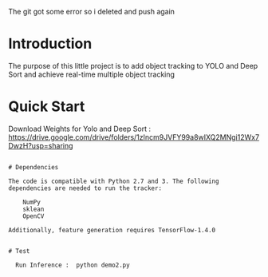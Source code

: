 The git got some error so i deleted and push again

# Introduction

The purpose of this little project is to add object tracking to YOLO and Deep Sort and achieve real-time multiple object tracking


  
# Quick Start

Download Weights for Yolo and Deep Sort : https://drive.google.com/drive/folders/1zIncm9JVFY99a8wIXQ2MNgi12Wx7DwzH?usp=sharing
  
```

# Dependencies

The code is compatible with Python 2.7 and 3. The following dependencies are needed to run the tracker:

    NumPy
    sklean
    OpenCV

Additionally, feature generation requires TensorFlow-1.4.0
 
 
# Test
 
  Run Inference :  python demo2.py



